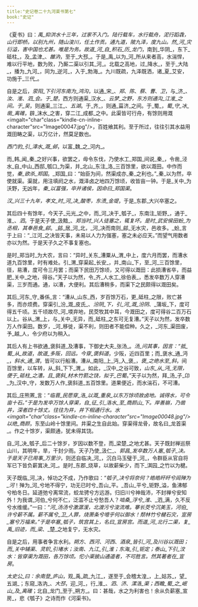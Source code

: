 ```yaml
---
title:"史记卷二十九河渠书第七"
book:"史记"
---
```

《夏书》曰：_禹_抑洪水十三年，过家不入门。陆行载车，水行载舟，泥行蹈毳，山行即桥。以别九州，随山浚川，任土作贡。通九道，陂九泽，度九山。然_河_灾衍溢，害中国也尤甚。唯是为务。故道_河_自_积石_历_龙门_，南到_华阴_，东下_砥柱_，及_孟津_、_雒汭_，至于_大邳_。于是_禹_以为_河_所从来者高，水湍悍，难以行平地，数为败，乃厮二渠以引其_河_。北载之高地，过_降水_，至于_大陆_，播为_九河_，同为_逆河_，入于_勃海_。九川既疏，九泽既洒，诸_夏_艾安，功施于_三代_。

自是之后，_荥阳_下引河东南为_鸿沟_，以通_宋_、_郑_、_陈_、_蔡_、_曹_、_卫_，与_济_、_汝_、_淮_、_泗_会。于_楚_，西方则通渠_汉水_、_云梦_之野，东方则通沟_江淮_之间。于_吴_，则通渠_三江_、_五湖_。于_齐_，则通_菑济_之间。于_蜀_，_蜀_守_冰_凿_离碓_，辟_沫水_之害，穿二江_成都_之中。此渠皆可行舟，有馀则用溉<imgalt="char"class="kindle-cn-inline-character"src="Image00047.jpg"/>，百姓飨其利。至于所过，往往引其水益用溉田畴之渠，以万亿计，然莫足数也。

_西门豹_引_漳水_溉_邺_，以富_魏_之_河内_。

而_韩_闻_秦_之好兴事，欲罢之，毋令东伐，乃使水工_郑国_间说_秦_，令凿_泾水_自_中山_西邸_瓠口_为渠，并_北山_东注_洛_三百馀里，欲以溉田。中作而觉，_秦_欲杀_郑国_。_郑国_曰：“始臣为间，然渠成亦_秦_之利也。”_秦_以为然，卒使就渠。渠就，用注填阏之水，溉泽卤之地四万馀顷，收皆亩一钟。于是_关中_为沃野，无凶年，_秦_以富强，卒并诸侯，因命曰_郑国渠_。

_汉_兴三十九年，_孝文_时_河_决_酸枣_，东溃_金堤_，于是_东郡_大兴卒塞之。

其后四十有馀年，今天子_元光_之中，而_河_决于_瓠子_，东南注_钜野_，通于_淮_、_泗_。于是天子使_汲黯_、_郑当时_兴人徒塞之，辄复坏。是时_武安侯田蚡_为丞相，其奉邑食_鄃_。_鄃_居_河_北，_河_决而南则_鄃_无水灾，邑收多。_蚡_言于上曰：“_江河_之决皆天事，未易以人力为强塞，塞之未必应天。”而望气用数者亦以为然。于是天子久之不事复塞也。

是时_郑当时_为大农，言曰：“异时_关东_漕粟从_渭_中上，度六月而罢，而漕水道九百馀里，时有难处。引_渭_穿渠起_长安_，并_南山_下，至_河_三百馀里，径，易漕，度可令三月罢；而渠下民田万馀顷，又可得以溉田：此损漕省卒，而益肥_关中_之地，得谷。”天子以为然，令_齐_人水工_徐伯表_，悉发卒数万人穿漕渠，三岁而通。通，以漕，大便利。其后漕稍多，而渠下之民颇得以溉田矣。

其后_河东_守_番係_言：“漕从_山东_西，岁百馀万石，更_砥柱_之限，败亡甚多，而亦烦费。穿渠引_汾_溉_皮氏_、_汾阴_下，引_河_溉_汾阴_、_蒲坂_下，度可得五千顷。五千顷故尽_河_堧弃地，民茭牧其中耳，今溉田之，度可得谷二百万石以上。谷从_渭_上，与_关中_无异，而_砥柱_之东可无复漕。”天子以为然，发卒数万人作渠田。数岁，_河_移徙，渠不利，则田者不能偿种。久之，_河东_渠田废，予_越_人，令少府以为稍入。

其后人有上书欲通_褒斜道_及漕事，下御史大夫_张汤_。_汤_问其事，因言：“抵_蜀_从_故道_，_故道_多阪，回远。今穿_褒斜道_，少阪，近四百里；而_褒水_通_沔_，_斜水_通_渭_，皆可以行船漕。漕从_南阳_上_沔_入_褒_，_褒_之绝水至_斜_，间百馀里，以车转，从_斜_下下_渭_。如此，_汉中_之谷可致，_山东_从_沔_无限，便于_砥柱_之漕。且_褒斜_材木竹箭之饶，拟于_巴蜀_。”天子以为然，拜_汤_子_卬_为_汉中_守，发数万人作_褒斜道_五百馀里。道果便近，而水湍石，不可漕。

其后_庄熊罴_言：“_临晋_民愿穿_洛_以溉_重泉_以东万馀顷故卤地。诚得水，可令亩十石。”于是为发卒万馀人穿渠，自_征_引_洛水_至_商颜山_下。岸善崩，乃凿井，深者四十馀丈。往往为井，井下相通行水。水<imgalt="char"class="kindle-cn-inline-character"src="Image00048.jpg"/>以绝_商颜_，东至山岭十馀里间。井渠之生自此始。穿渠得龙骨，故名曰_龙首渠_。作之十馀岁，渠颇通，犹未得其饶。

自_河_决_瓠子_后二十馀岁，岁因以数不登，而_梁楚_之地尤甚。天子既封禅巡祭山川，其明年，旱，干封少雨。天子乃使_汲仁_、_郭昌_发卒数万人塞_瓠子_决。于是天子已用事_万里沙_，则还自临决_河_，沉白马玉璧于_河_，令群臣从官自将军已下皆负薪窴决_河_。是时_东郡_烧草，以故薪柴少，而下_淇园_之竹以为楗。

天子既临_河_决，悼功之不成，乃作歌曰：“_瓠子_决兮将奈何？皓皓旰旰兮闾殚为_河_！殚为_河_兮地不得宁，功无已时兮_吾山_平。_吾山_平兮_钜野_溢，鱼沸郁兮柏冬日。延道弛兮离常流，蛟龙骋兮方远游。归旧川兮神哉沛，不封禅兮安知外！为我谓_河伯_兮何不仁，泛滥不止兮愁吾人？_啮桑_浮兮_淮_、_泗_满，久不反兮水维缓。”一曰：“_河_汤汤兮激潺湲，北渡污兮浚流难。搴长茭兮沉美玉，_河伯_许兮薪不属。薪不属兮_卫_人罪，烧萧条兮噫乎何以御水！颓林竹兮楗石灾，_宣房_塞兮万福来。”于是卒塞_瓠子_，筑宫其上，名曰_宣房宫_。而道_河_北行二渠，复_禹_旧迹，而_梁_、_楚_之地复宁，无水灾。

自是之后，用事者争言水利。_朔方_、_西河_、_河西_、_酒泉_皆引_河_及川谷以溉田；而_关中辅渠_、_灵轵_引堵水；_汝南_、_九江_引_淮_；_东海_引_钜定_；_泰山_下引_汶水_：皆穿渠为溉田，各万馀顷。佗小渠披山通道者，不可胜言。然其著者在_宣房_。

_太史公_曰：余南登_庐山_，观_禹_疏_九江_，遂至于_会稽太湟_，上_姑苏_，望_五湖_；东窥_洛汭_、_大邳_，迎_河_，行_淮_、_泗_、_济_、_漯洛_渠；西瞻_蜀_之_岷山_及_离碓_；北自_龙门_至于_朔方_。曰：甚哉，水之为利害也！余从负薪塞_宣房_，悲《瓠子》之诗而作《河渠书》。
